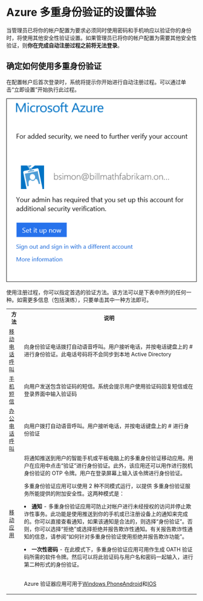 <properties 
	pageTitle="首次使用 Azure 多Multi-Factor Authentication 登录" 
	description="本页介绍用户首次登录时的体验。" 
	services="multi-factor-authentication" 
	documentationCenter="" 
	authors="billmath" 
	manager="terrylan" 
	editor="bryanla"/>

<tags 
	ms.service="multi-factor-authentication" 
	ms.date="06/30/2015" 
	wacn.date="09/15/2015"/>

# Azure 多重身份验证的设置体验

 当管理员已将你的帐户配置为要求必须同时使用密码和手机响应以验证你的身份时，将使用其他安全性验证设置。如果管理员已将你的帐户配置为需要其他安全性验证，则**你在完成自动注册过程之前将无法登录**。

## 确定如何使用多重身份验证

 在配置帐户后首次登录时，系统将提示你开始进行自动注册过程。可以通过单击“立即设置”开始执行此过程。

![设置](./media/multi-factor-authentication-end-user-first-time/first.png)

使用注册过程，你可以指定首选的验证方法。该方法可以是下表中所列的任何一种。如需更多信息（包括演练），只要单击其中一种方法即可。

<table class="table table-bordered table-striped table-condensed">
   <tr>
      <th>方法</th>
      <th>说明</th>
    
   </tr>
   <tr>
      <td><a href="/documentation/articles/multi-factor-authentication-end-user-first-time-mobile-phone">移动电话呼叫</a></td>
      <td>向身份验证电话拨打自动语音呼叫。用户接听电话，并按电话键盘上的 # 进行身份验证。此电话号码将不会同步到本地 Active Directory</td>

   </tr>
   <tr>
     <td><a href="/documentation/articles/multi-factor-authentication-end-user-first-time-mobile-phone">手机短信</a></td>
     <td>向用户发送包含验证码的短信。系统会提示用户使用验证码回复短信或在登录界面中输入验证码</td>
   </tr>
 <tr>
     <td><a href="/documentation/articles/multi-factor-authentication-end-user-first-time-office-phone">办公电话呼叫</a></td>
     <td>向用户拨打自动语音呼叫。用户接听电话，并按电话键盘上的 # 进行身份验证</td>
   </tr>
 <tr>
     <td><a href="/documentation/articles/multi-factor-authentication-end-user-first-time-mobile-app">移动应用</a>
     </td>
     <td> 将通知推送到用户的智能手机或平板电脑上的多重身份验证移动应用。用户在应用中点击“验证”进行身份验证。此外，该应用还可以用作进行脱机身份验证的 OTP 令牌。用户在登录屏幕上输入该令牌进行身份验证。<br><p> 多重身份验证应用可以使用 2 种不同模式运行，以提供 多重身份验证服务所能提供的附加安全性。这两种模式是：<li><b>通知</b> - 多重身份验证应用可防止对帐户进行未经授权的访问并停止欺诈性事务。此功能是使用推送到你的手机或已注册设备上的通知来完成的。你可以直接查看通知，如果该通知是合法的，则选择“身份验证”。否则，你可以选择“拒绝”或选择拒绝并报告欺诈性通知。有关报告欺诈性通知的信息，请参阅“如何针对多重身份验证使用拒绝并报告欺诈功能”。</li><p><li><b>一次性密码</b> - 在此模式下，多重身份验证应用可用作生成 OATH 验证码所需的软件令牌。然后可以将此验证码与用户名和密码一起输入，进行第二种形式的身份验证。</li><br><p> Azure 验证器应用可用于<a href="http://www.windowsphone.com/zh-cn/store/app/azure-authenticator/03a5b2bf-6066-418f-b569-e8aecbc06e50">Windows Phone</a><a href="https://play.google.com/store/apps/details?id=com.azure.authenticator">Android</a>和<a href="https://itunes.apple.com/us/app/azure-authenticator/id983156458">IOS</a>
    </td>
   </tr>
</table>
 

<!---HONumber=69-->
